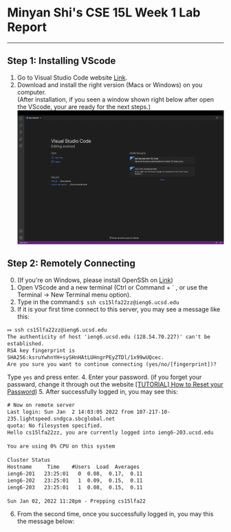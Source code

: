 # Minyan Shi's CSE 15L Week 1 Lab Report
---
## Step 1: Installing VScode
1. Go to Visual Studio Code website [Link](https://code.visualstudio.com/).
2. Download and install the right version (Macs or Windows) on you computer.\
(After installation, if you seen a window shown right below after open the VScode, your are ready for the next steps.)\
![Image](https://github.com/minyanshi1105/cse15l-lab-reports/blob/5a7ae420ae6ac45fd2fd016b3911a54f3d9fde2a/CSE%2015L%20Week-1%20Lab-1%20Step%201.png)
## Step 2: Remotely Connecting
0. (If you're on Windows, please install OpenSSh on [Link](https://learn.microsoft.com/en-us/windows-server/administration/openssh/openssh_install_firstuse?tabs=gui))
1. Open VScode and a new terminal  (Ctrl or Command + ` , or use the Terminal → New Terminal menu option).
2. Type in the command:`$ ssh cs15lfa22zz@ieng6.ucsd.edu`
3. If it is your first time connect to this server, you may see a message like this:
```
⤇ ssh cs15lfa22zz@ieng6.ucsd.edu
The authenticity of host 'ieng6.ucsd.edu (128.54.70.227)' can't be established.
RSA key fingerprint is SHA256:ksruYwhnYH+sySHnHAtLUHngrPEyZTDl/1x99wUQcec.
Are you sure you want to continue connecting (yes/no/[fingerprint])?
```
Type `yes` and press enter.
4. Enter your password. (if you forget your passward, change it through out the website [[TUTORIAL] How to Reset your Password](https://docs.google.com/document/d/1hs7CyQeh-MdUfM9uv99i8tqfneos6Y8bDU0uhn1wqho/edit))
5. After successfully logged in, you may see this:
```
# Now on remote server
Last login: Sun Jan  2 14:03:05 2022 from 107-217-10-235.lightspeed.sndgca.sbcglobal.net
quota: No filesystem specified.
Hello cs15lfa22zz, you are currently logged into ieng6-203.ucsd.edu

You are using 0% CPU on this system

Cluster Status 
Hostname     Time    #Users  Load  Averages  
ieng6-201   23:25:01   0  0.08,  0.17,  0.11
ieng6-202   23:25:01   1  0.09,  0.15,  0.11
ieng6-203   23:25:01   1  0.08,  0.15,  0.11

Sun Jan 02, 2022 11:28pm - Prepping cs15lfa22
```
6. From the second time, once you successfully logged in, you may this the message below:
